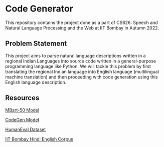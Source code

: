 # Code Generator

This repository contains the project done as a part of CS626: Speech and Natural Language Processing and the Web at IIT Bombay in Autumn 2022.

## Problem Statement

This project aims to parse natural language descriptions written in a regional Indian Languages into source code written in a general-purpose programming language like Python. We will tackle this problem by first translating the regional Indian language into English language (multilingual machine translation) and then proceeding with code generation using this English language description.

## Resources

[MBart-50 Model](https://huggingface.co/facebook/mbart-large-50)

[CodeGen Model](https://huggingface.co/Salesforce/codegen-350M-mono)

[HumanEval Dataset](https://github.com/openai/human-eval)

[IIT Bombay Hindi English Corpus](https://github.com/cfiltnlp/IITB-English-Hindi-PC)
